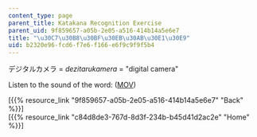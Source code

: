 ```yaml
---
content_type: page
parent_title: Katakana Recognition Exercise
parent_uid: 9f859657-a05b-2e05-a516-414b14a5e6e7
title: "\u30C7\u30B8\u30BF\u30EB\u30AB\u30E1\u30E9"
uid: b2320e96-fcd6-f7e6-f166-e6f9c9f9f5b4
---
```


デジタルカメラ = _dezitarukamera_ = "digital camera"

Listen to the sound of the word: ([MOV](http://www.archive.org/download/MITRES21F.01S10_KATAKANA_EXERCISES/word4.mov))

  
\[{{% resource_link "9f859657-a05b-2e05-a516-414b14a5e6e7" "Back" %}}\]  
\[{{% resource_link "c84d8de3-767d-8d3f-234b-b45d41d2ac2e" "Home" %}}\]